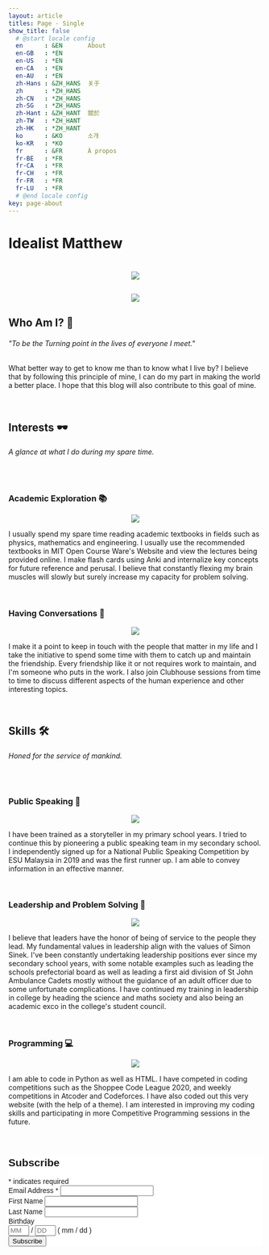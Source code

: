```yaml
---
layout: article
titles: Page - Single
show_title: false
  # @start locale config
  en      : &EN       About
  en-GB   : *EN
  en-US   : *EN
  en-CA   : *EN
  en-AU   : *EN
  zh-Hans : &ZH_HANS  关于
  zh      : *ZH_HANS
  zh-CN   : *ZH_HANS
  zh-SG   : *ZH_HANS
  zh-Hant : &ZH_HANT  關於
  zh-TW   : *ZH_HANT
  zh-HK   : *ZH_HANT
  ko      : &KO       소개
  ko-KR   : *KO
  fr      : &FR       À propos
  fr-BE   : *FR
  fr-CA   : *FR
  fr-CH   : *FR
  fr-FR   : *FR
  fr-LU   : *FR
  # @end locale config
key: page-about
---
```

<h1> Idealist Matthew <h1>

<p align = "center">
<img class = "image image--xl" src = "/assets/images/aboutmepic.JPG">
</p>

<p align = "center">
<img class = "image image--lg" src="/assets/gifs/Welcome.gif">
</p>

<h2> Who Am I? &#x1F440; </h2>

<h6> "To be the Turning point in the lives of everyone I meet." </h6>

<p>
What better way to get to know me than to know what I live by? I believe that by following this principle of mine, I can do my part in
making the world a better place. I hope that this blog will also contribute to this goal of mine.
</p>

<br />

<h2> Interests &#x1F576; </h2>

<h6>
A glance at what I do during my spare time.
</h6>


<br />

<h3>Academic Exploration &#x1F4DA; </h3>

<p align = "center">
<img class = "image image--lg" src = "/assets/images/MIT-OpenCourseware-Header.png" >
</p>


<p>
I usually spend my spare time reading academic textbooks in fields such as physics, mathematics and engineering. I usually use the recommended textbooks in MIT Open Course Ware's Website and view the lectures being provided online. I make flash cards using Anki and internalize key concepts for future reference and perusal. I believe that constantly flexing my brain muscles will slowly but surely increase my capacity for problem solving.
</p>

<br />

<h3> Having Conversations &#x1F4AC; </h3>

<p align = "center">
<img class = "image image--lg" src = "/assets/images/Clubhouse_pic.jpg" >
</p>

<p>
I make it a point to keep in touch with the people that matter in my life and I take the initiative to spend some time with them to catch up and maintain the friendship. Every friendship like it or not requires work to maintain, and I'm someone who puts in the work. I also join Clubhouse sessions from time to time to discuss different aspects of the human experience and other interesting topics.
</p>

<br />

<h2> Skills &#x1F6E0; </h2>

<h6>
Honed for the service of mankind.
</h6>

<br />
<h3> Public Speaking &#x1F3A4;</h3>

<p align = "center">
<img class = "image image--lg" src = "/assets/images/ESU_Public_Speaking.jpg" >
</p>

<p>
I have been trained as a storyteller in my primary school years. I tried to continue this by pioneering a public speaking team in my secondary school. I independently signed up for a National Public Speaking Competition by ESU Malaysia in 2019 and was the first runner up. I am able to convey information in an effective manner.
</p>

<br />

<h3>Leadership and Problem Solving &#x1F9E9;</h3>

<p align = "center">
<img class = "image image--lg" src = "/assets/images/KY_Stuco.jpg" >
</p>

<p>
I believe that leaders have the honor of being of service to the people they lead. My fundamental values in leadership align with the values of Simon Sinek. I've been constantly undertaking leadership positions ever since my secondary school years, with some notable examples such as leading the schools prefectorial board as well as leading a first aid division of St John Ambulance Cadets mostly without the guidance of an adult officer due to some unfortunate complications. I have continued my training in leadership in college by heading the science and maths society and also being an academic exco in the college's student council.
</p>

<br />

<h3> Programming &#x1F4BB; </h3>

<p align = "center">
<img class = "image image--lg" src = "/assets/images/python_program_pic.jpg" >
</p>

<p>
I am able to code in Python as well as HTML. I have competed in coding competitions such as the Shoppee Code League 2020, and weekly competitions in Atcoder and Codeforces. I have also coded out this very website (with the help of a theme). I am interested in improving my coding skills and participating in more Competitive Programming sessions in the future.
</p>

<br />


<!-- Begin Mailchimp Signup Form -->
<link href="//cdn-images.mailchimp.com/embedcode/classic-10_7.css" rel="stylesheet" type="text/css">
<style type="text/css">
	#mc_embed_signup{background:#fff; clear:left; font:14px Helvetica,Arial,sans-serif; }
	/* Add your own Mailchimp form style overrides in your site stylesheet or in this style block.
	   We recommend moving this block and the preceding CSS link to the HEAD of your HTML file. */
</style>
<div id="mc_embed_signup">
<form action="https://github.us6.list-manage.com/subscribe/post?u=7220ef0294e5d6602faa8b760&amp;id=13b51ea2bf" method="post" id="mc-embedded-subscribe-form" name="mc-embedded-subscribe-form" class="validate" target="_blank" novalidate>
    <div id="mc_embed_signup_scroll">
	<h2>Subscribe</h2>
<div class="indicates-required"><span class="asterisk">*</span> indicates required</div>
<div class="mc-field-group">
	<label for="mce-EMAIL">Email Address  <span class="asterisk">*</span>
</label>
	<input type="email" value="" name="EMAIL" class="required email" id="mce-EMAIL">
</div>
<div class="mc-field-group">
	<label for="mce-FNAME">First Name </label>
	<input type="text" value="" name="FNAME" class="" id="mce-FNAME">
</div>
<div class="mc-field-group">
	<label for="mce-LNAME">Last Name </label>
	<input type="text" value="" name="LNAME" class="" id="mce-LNAME">
</div>
<div class="mc-field-group size1of2">
	<label for="mce-BIRTHDAY-month">Birthday </label>
	<div class="datefield">
		<span class="subfield monthfield"><input class="birthday " type="text" pattern="[0-9]*" value="" placeholder="MM" size="2" maxlength="2" name="BIRTHDAY[month]" id="mce-BIRTHDAY-month"></span> /
		<span class="subfield dayfield"><input class="birthday " type="text" pattern="[0-9]*" value="" placeholder="DD" size="2" maxlength="2" name="BIRTHDAY[day]" id="mce-BIRTHDAY-day"></span>
		<span class="small-meta nowrap">( mm / dd )</span>
	</div>
</div>	<div id="mce-responses" class="clear">
		<div class="response" id="mce-error-response" style="display:none"></div>
		<div class="response" id="mce-success-response" style="display:none"></div>
	</div>    <!-- real people should not fill this in and expect good things - do not remove this or risk form bot signups-->
    <div style="position: absolute; left: -5000px;" aria-hidden="true"><input type="text" name="b_7220ef0294e5d6602faa8b760_13b51ea2bf" tabindex="-1" value=""></div>
    <div class="clear"><input type="submit" value="Subscribe" name="subscribe" id="mc-embedded-subscribe" class="button"></div>
    </div>
</form>
</div>
<script type='text/javascript' src='//s3.amazonaws.com/downloads.mailchimp.com/js/mc-validate.js'></script><script type='text/javascript'>(function($) {window.fnames = new Array(); window.ftypes = new Array();fnames[0]='EMAIL';ftypes[0]='email';fnames[1]='FNAME';ftypes[1]='text';fnames[2]='LNAME';ftypes[2]='text';fnames[3]='ADDRESS';ftypes[3]='address';fnames[4]='PHONE';ftypes[4]='phone';fnames[5]='BIRTHDAY';ftypes[5]='birthday';}(jQuery));var $mcj = jQuery.noConflict(true);</script>
<!--End mc_embed_signup-->
